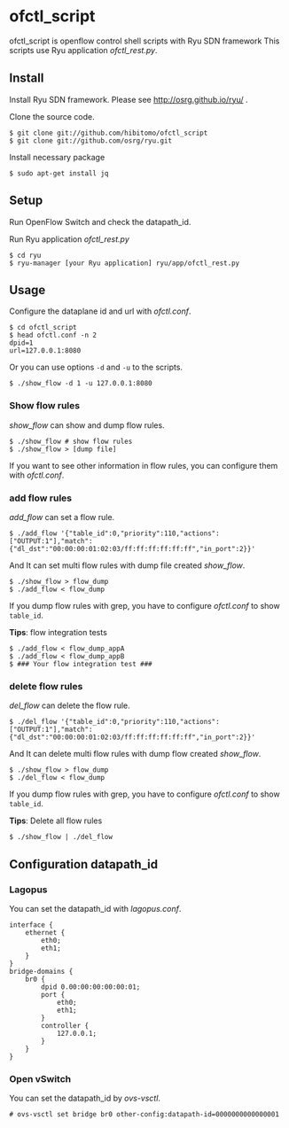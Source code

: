 ofctl_script
============
ofctl_script is openflow control shell scripts with Ryu SDN framework
This scripts use Ryu application *ofctl_rest.py*.

Install
-------
Install Ryu SDN framework. Please see http://osrg.github.io/ryu/ .

Clone the source code.

	$ git clone git://github.com/hibitomo/ofctl_script
	$ git clone git://github.com/osrg/ryu.git

Install necessary package

	$ sudo apt-get install jq


Setup
-----
Run OpenFlow Switch and check the datapath_id.

Run Ryu application *ofctl_rest.py*

	$ cd ryu
	$ ryu-manager [your Ryu application] ryu/app/ofctl_rest.py


Usage
-----
Configure the dataplane id and url with *ofctl.conf*.
```
$ cd ofctl_script
$ head ofctl.conf -n 2
dpid=1
url=127.0.0.1:8080
```

Or you can use options `-d` and `-u` to the scripts.
```
$ ./show_flow -d 1 -u 127.0.0.1:8080
```

### Show flow rules
*show_flow* can show and dump flow rules.
```
$ ./show_flow # show flow rules
$ ./show_flow > [dump file]
```
If you want to see other information in flow rules, you can configure them with *ofctl.conf*.


### add flow rules
*add_flow* can set a flow rule.
```
$ ./add_flow '{"table_id":0,"priority":110,"actions":["OUTPUT:1"],"match":{"dl_dst":"00:00:00:01:02:03/ff:ff:ff:ff:ff:ff","in_port":2}}'
```

And It can set multi flow rules with dump file created *show_flow*.
```
$ ./show_flow > flow_dump
$ ./add_flow < flow_dump
```
If you dump flow rules with grep, you have to configure *ofctl.conf* to show `table_id`.

**Tips**: flow integration tests
```
$ ./add_flow < flow_dump_appA
$ ./add_flow < flow_dump_appB
$ ### Your flow integration test ###
```

### delete flow rules
*del_flow* can delete the flow rule.
```
$ ./del_flow '{"table_id":0,"priority":110,"actions":["OUTPUT:1"],"match":{"dl_dst":"00:00:00:01:02:03/ff:ff:ff:ff:ff:ff","in_port":2}}'
```

And It can delete multi flow rules with dump flow created *show_flow*.
```
$ ./show_flow > flow_dump
$ ./del_flow < flow_dump
```
If you dump flow rules with grep, you have to configure *ofctl.conf* to show `table_id`.

**Tips**: Delete all flow rules
```
$ ./show_flow | ./del_flow
```

Configuration datapath_id
----------------------------
### Lagopus
You can set the datapath_id with *lagopus.conf*.

```
interface {
    ethernet {
        eth0;
        eth1;
    }
}
bridge-domains {
    br0 {
        dpid 0.00:00:00:00:00:01;
        port {
            eth0;
            eth1;
        }
        controller {
            127.0.0.1;
        }
    }
}
```

### Open vSwitch
You can set the datapath_id by *ovs-vsctl*.

```
# ovs-vsctl set bridge br0 other-config:datapath-id=0000000000000001
```
